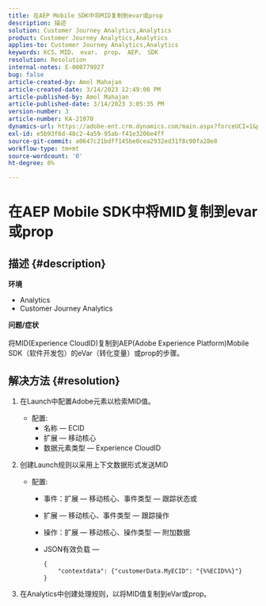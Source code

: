 ```yaml
---
title: 在AEP Mobile SDK中将MID复制到evar或prop
description: 描述
solution: Customer Journey Analytics,Analytics
product: Customer Journey Analytics,Analytics
applies-to: Customer Journey Analytics,Analytics
keywords: KCS，MID， evar， prop， AEP， SDK
resolution: Resolution
internal-notes: E-000779927
bug: false
article-created-by: Amol Mahajan
article-created-date: 3/14/2023 12:49:00 PM
article-published-by: Amol Mahajan
article-published-date: 3/14/2023 3:05:35 PM
version-number: 3
article-number: KA-21070
dynamics-url: https://adobe-ent.crm.dynamics.com/main.aspx?forceUCI=1&pagetype=entityrecord&etn=knowledgearticle&id=4ea85291-66c2-ed11-83ff-6045bd0065b6
exl-id: e5b93f6d-48c2-4a59-95ab-f41e3206e4ff
source-git-commit: a0647c21bdff145be0cea2932ed31f8c90fa28e8
workflow-type: tm+mt
source-wordcount: '0'
ht-degree: 0%

---
```


# 在AEP Mobile SDK中将MID复制到evar或prop

## 描述 {#description}

<b>环境</b>
- Analytics
- Customer Journey Analytics

<b>问题/症状</b><br><br>将MID(Experience CloudID)复制到AEP(Adobe Experience Platform)Mobile SDK（软件开发包）的eVar（转化变量）或prop的步骤。<br>

## 解决方法 {#resolution}


1. 在Launch中配置Adobe元素以检索MID值。
   - 配置:
      - 名称 — ECID
      - 扩展 — 移动核心
      - 数据元素类型 — Experience CloudID
2. 创建Launch规则以采用上下文数据形式发送MID
   - 配置:
      - 事件：扩展 — 移动核心、事件类型 — 跟踪状态或
      - 扩展 — 移动核心、事件类型 — 跟踪操作
      - 操作：扩展 — 移动核心、操作类型 — 附加数据
      - JSON有效负载 — 

         ```
         {
             "contextdata": {"customerData.MyECID": "{%%ECID%%}"}
         }
         ```

3. 在Analytics中创建处理规则，以将MID值复制到eVar或prop。
